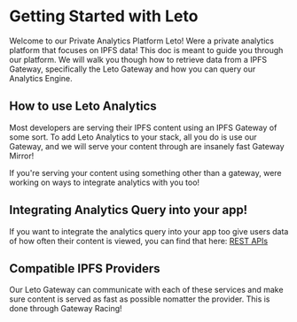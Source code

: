# Getting Started with Leto

Welcome to our Private Analytics Platform Leto! Were a private analytics platform that focuses on IPFS data! This doc is meant to guide you through our platform. We will walk you though how to retrieve data from a IPFS Gateway, specifically the Leto Gateway and how you can query our Analytics Engine.

## How to use Leto Analytics

Most developers are serving their IPFS content using an IPFS Gateway of some sort. To add Leto Analytics to your stack, all you do is use our Gateway, and we will serve your content through are insanely fast Gateway Mirror!

If you're serving your content using something other than a gateway, were working on ways to integrate analytics with you too!


## Integrating Analytics Query into your app! 

If you want to integrate the analytics query into your app too give users data of how often their content is viewed, you can find that here: [REST APIs](https://letodev.gitbook.io/leto-documentation-1/analytics)

## Compatible IPFS Providers

Our Leto Gateway can communicate with each of these services and make sure content is served as fast as possible nomatter the provider. This is done through Gateway Racing!